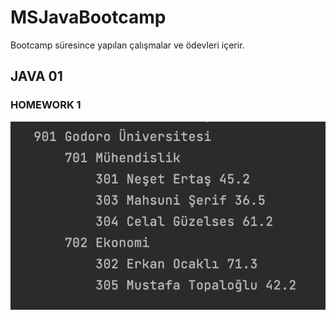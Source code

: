 # MSJavaBootcamp

Bootcamp süresince yapılan çalışmalar ve ödevleri içerir. 

## JAVA 01

### HOMEWORK 1

<img src="src/Java01/godoro/education/Homework1.png" width="auto">




